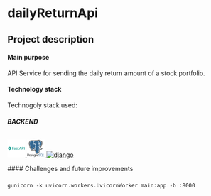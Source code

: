 # dailyReturnApi


## Project description

####  Main purpose
API Service for sending the daily return amount of a stock portfolio.

####  Technology stack
Technogoly stack used:
<h6><b>BACKEND</b></h6>
<p align="left">
   <a href="https://fastapi.tiangolo.com/" target="_blank" rel="noreferrer"> <img
      src="https://github.com/devicons/devicon/blob/master/icons/fastapi/fastapi-original-wordmark.svg"
      alt="fastapi" width="40" height="40"/> </a>
   <a href="https://www.postgresql.org" target="_blank" rel="noreferrer"> <img
      src="https://raw.githubusercontent.com/devicons/devicon/master/icons/postgresql/postgresql-original-wordmark.svg"
      alt="postgresql" width="40" height="40"/> </a>
   <a href="https://www.djangoproject.com/" target="_blank" rel="noreferrer"> <img
      src="https://cdn.worldvectorlogo.com/logos/django.svg" alt="django" width="40"
      height="40"/> </a>
</p>
####  Challenges and future improvements

####

####


`gunicorn -k uvicorn.workers.UvicornWorker main:app -b :8000`
